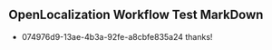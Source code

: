 ## OpenLocalization Workflow Test MarkDown
* 074976d9-13ae-4b3a-92fe-a8cbfe835a24 
thanks!<!--HONumber=Mar16_HO2-->
